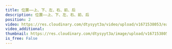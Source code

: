 ```yaml
---
title: 位置——上、下、左、右、前、后
description: 位置——上、下、左、右、前、后
position: 2
video: https://res.cloudinary.com/dtysyyt3a/video/upload/v1671538053/easymath/1年级上/02单元位置/f0ymexedjrzks8xv5l28.mp4
video_additional: 
thumbnail: https://res.cloudinary.com/dtysyyt3a/image/upload/v1671538055/easymath/1年级上/02单元位置/krgmmiunzr04ppe6tvmt.png
is_free: False
---
```

